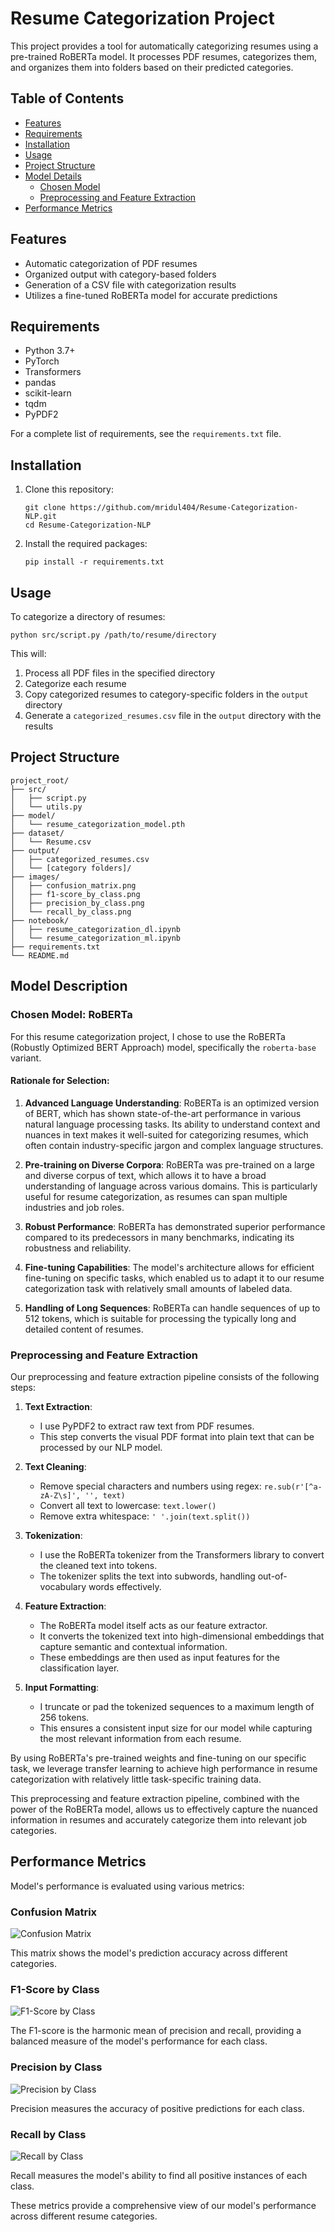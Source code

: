 # Resume Categorization Project

This project provides a tool for automatically categorizing resumes using a pre-trained RoBERTa model. It processes PDF resumes, categorizes them, and organizes them into folders based on their predicted categories.

## Table of Contents
- [Features](#features)
- [Requirements](#requirements)
- [Installation](#installation)
- [Usage](#usage)
- [Project Structure](#project-structure)
- [Model Details](#model-details)
  - [Chosen Model](#chosen-model-roberta)
  - [Preprocessing and Feature Extraction](#preprocessing-and-feature-extraction)
- [Performance Metrics](#performance-metrics)


## Features

- Automatic categorization of PDF resumes
- Organized output with category-based folders
- Generation of a CSV file with categorization results
- Utilizes a fine-tuned RoBERTa model for accurate predictions

## Requirements

- Python 3.7+
- PyTorch
- Transformers
- pandas
- scikit-learn
- tqdm
- PyPDF2

For a complete list of requirements, see the `requirements.txt` file.

## Installation

1. Clone this repository:
   ```
   git clone https://github.com/mridul404/Resume-Categorization-NLP.git
   cd Resume-Categorization-NLP
   ```

2. Install the required packages:
   ```
   pip install -r requirements.txt
   ```

## Usage

To categorize a directory of resumes:

```
python src/script.py /path/to/resume/directory
```

This will:
1. Process all PDF files in the specified directory
2. Categorize each resume
3. Copy categorized resumes to category-specific folders in the `output` directory
4. Generate a `categorized_resumes.csv` file in the `output` directory with the results

## Project Structure

```
project_root/
├── src/
│   ├── script.py
│   └── utils.py
├── model/
│   └── resume_categorization_model.pth
├── dataset/
│   └── Resume.csv
├── output/
│   ├── categorized_resumes.csv
│   └── [category folders]/
├── images/
│   ├── confusion_matrix.png
│   ├── f1-score_by_class.png
│   ├── precision_by_class.png
│   └── recall_by_class.png
├── notebook/
│   ├── resume_categorization_dl.ipynb
│   └── resume_categorization_ml.ipynb
├── requirements.txt
└── README.md
```
## Model Description

### Chosen Model: RoBERTa

For this resume categorization project, I chose to use the RoBERTa (Robustly Optimized BERT Approach) model, specifically the `roberta-base` variant.

#### Rationale for Selection:

1. **Advanced Language Understanding**: RoBERTa is an optimized version of BERT, which has shown state-of-the-art performance in various natural language processing tasks. Its ability to understand context and nuances in text makes it well-suited for categorizing resumes, which often contain industry-specific jargon and complex language structures.

2. **Pre-training on Diverse Corpora**: RoBERTa was pre-trained on a large and diverse corpus of text, which allows it to have a broad understanding of language across various domains. This is particularly useful for resume categorization, as resumes can span multiple industries and job roles.

3. **Robust Performance**: RoBERTa has demonstrated superior performance compared to its predecessors in many benchmarks, indicating its robustness and reliability.

4. **Fine-tuning Capabilities**: The model's architecture allows for efficient fine-tuning on specific tasks, which enabled us to adapt it to our resume categorization task with relatively small amounts of labeled data.

5. **Handling of Long Sequences**: RoBERTa can handle sequences of up to 512 tokens, which is suitable for processing the typically long and detailed content of resumes.

### Preprocessing and Feature Extraction

Our preprocessing and feature extraction pipeline consists of the following steps:

1. **Text Extraction**: 
   - I use PyPDF2 to extract raw text from PDF resumes.
   - This step converts the visual PDF format into plain text that can be processed by our NLP model.

2. **Text Cleaning**:
   - Remove special characters and numbers using regex: `re.sub(r'[^a-zA-Z\s]', '', text)`
   - Convert all text to lowercase: `text.lower()`
   - Remove extra whitespace: `' '.join(text.split())`

3. **Tokenization**:
   - I use the RoBERTa tokenizer from the Transformers library to convert the cleaned text into tokens.
   - The tokenizer splits the text into subwords, handling out-of-vocabulary words effectively.

4. **Feature Extraction**:
   - The RoBERTa model itself acts as our feature extractor.
   - It converts the tokenized text into high-dimensional embeddings that capture semantic and contextual information.
   - These embeddings are then used as input features for the classification layer.

5. **Input Formatting**:
   - I truncate or pad the tokenized sequences to a maximum length of 256 tokens.
   - This ensures a consistent input size for our model while capturing the most relevant information from each resume.

By using RoBERTa's pre-trained weights and fine-tuning on our specific task, we leverage transfer learning to achieve high performance in resume categorization with relatively little task-specific training data.

This preprocessing and feature extraction pipeline, combined with the power of the RoBERTa model, allows us to effectively capture the nuanced information in resumes and accurately categorize them into relevant job categories.

## Performance Metrics

Model's performance is evaluated using various metrics:

### Confusion Matrix

![Confusion Matrix](images/confusion_matrix.png)

This matrix shows the model's prediction accuracy across different categories.

### F1-Score by Class

![F1-Score by Class](images/f1-score_by_class.png)

The F1-score is the harmonic mean of precision and recall, providing a balanced measure of the model's performance for each class.

### Precision by Class

![Precision by Class](images/precision_by_class.png)

Precision measures the accuracy of positive predictions for each class.

### Recall by Class

![Recall by Class](images/recall_by_class.png)

Recall measures the model's ability to find all positive instances of each class.

These metrics provide a comprehensive view of our model's performance across different resume categories.
